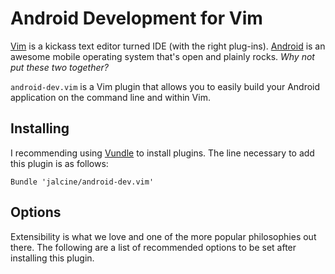 # Android Development for Vim

[Vim](http://www.vim.org) is a kickass text editor turned IDE (with the right plug-ins). 
[Android](http://www.android.com) is an awesome mobile operating system that's 
open and plainly rocks. *Why not put these two together?*

`android-dev.vim` is a Vim plugin that allows you to easily build your Android 
application on the command line and within Vim.

## Installing
I recommending using [Vundle](http://github.com/gmarik/vundle) to install 
plugins. The line necessary to add this plugin is as follows:

```viml
Bundle 'jalcine/android-dev.vim'
```

## Options
Extensibility is what we love and one of the more popular philosophies out 
there. The following are a list of recommended options to be set after 
installing this plugin.
